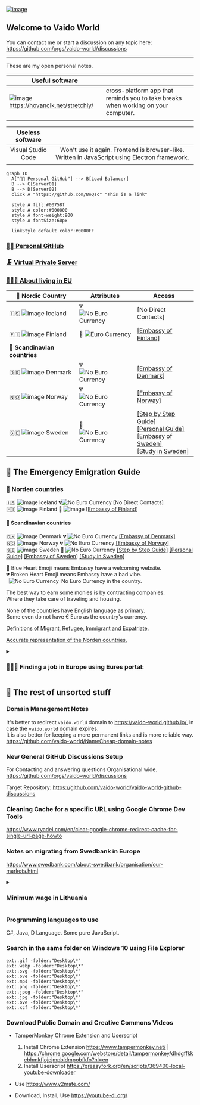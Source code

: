 [![image](https://user-images.githubusercontent.com/21064622/174438868-c34b9f4d-909d-4956-85cf-6c6270e61543.png)](#)


## Welcome to Vaido World


You can contact me or start a discussion on any topic here:  
https://github.com/orgs/vaido-world/discussions

---
These are my open personal notes.

| Useful software                 |                                                                                   |
|---------------------------------|-----------------------------------------------------------------------------------|
| ![image](https://user-images.githubusercontent.com/21064622/174436342-7e318322-3140-4574-b667-12dd19dc5d33.png) https://hovancik.net/stretchly/ | cross-platform app that reminds you to take breaks when working on your computer. |
|                                 |                                                                                   |

|  Useless software  |                                                                                               |
|:------------------:|:---------------------------------------------------------------------------------------------:|
| Visual Studio Code | Won't use it again. Frontend is browser-like. Written in JavaScript using Electron framework. |
|                    |                                                                                               |

```mermaid
graph TD
  A["🕵🏼 Personal GitHub"] --> B[Load Balancer]
  B --> C[Server01]
  B --> D[Server02]
  click A "https://github.com/BoQsc" "This is a link"
  
  style A fill:#00758f
  style A color:#000000
  style A font-weight:900
  style A fontSize:60px
  
  linkStyle default color:#0000FF
```

### [🕵🏼 Personal GitHub](https://github.com/BoQsc)

### [🗜 Virtual Private Server](https://github.com/vaido-world/Virtual-Private-Server)


### [🚵🏽‍♂️ About living in EU](https://europa.eu/youreurope/index_en.htm)

| 🚅 Nordic Country                    | Attributes            | Access                                                                                                                                                                                                                                                                                |
|-----------------------------------|-----------------------|---------------------------------------------------------------------------------------------------------------------------------------------------------------------------------------------------------------------------------------------------------------------------------------|
| 🇮🇸 ![image][Iceland Flag] Iceland | 💔 ![No Euro Currency] | [No Direct Contacts]                                                                                                                                                                                                                                                                  |
| 🇫🇮 ![image][Finland Flag] Finland | 💙 ![Euro Currency]    | [[Embassy of Finland]](https://finlandabroad.fi/web/ltu/frontpage)                                                                                                                                                                                                                    |
|    **🚄 Scandinavian countries**   |                       |                                                                                                                                                                                                                                                                                       |
| 🇩🇰 ![image][Denmark Flag] Denmark | 💔 ![No Euro Currency] | [[Embassy of Denmark]](https://litauen.um.dk/en)                                                                                                                                                                                                                                      |
| 🇳🇴 ![image][Norway Flag] Norway   | 💔 ![No Euro Currency] | [[Embassy of Norway]](https://www.norway.no/en/lithuania/)                                                                                                                                                                                                                            |
| 🇸🇪 ![image][Sweden Flag] Sweden   | 💙 ![No Euro Currency] | [[Step by Step Guide]](https://sweden.se/work-business/moving-to-sweden/moving-to-sweden-in-10-steps) <br> [[Personal Guide]](https://www.officialswedishservices.se) <br> [[Embassy of Sweden]](https://www.swedenabroad.se/en/) <br> [[Study in Sweden]](https://studyinsweden.se/) |

## 🚀 The Emergency Emigration Guide
### 🚅 Norden countries
🇮🇸 ![image][Iceland Flag] Iceland   💔![No Euro Currency] [No Direct Contacts]  
🇫🇮 ![image][Finland Flag] Finland 💙 ![image][Euro Currency] [[Embassy of Finland]](https://finlandabroad.fi/web/ltu/frontpage)  
#### 🚄 Scandinavian countries
🇩🇰 ![image][Denmark Flag] Denmark 💔 ![No Euro Currency]   [[Embassy of Denmark]](https://litauen.um.dk/en)  
🇳🇴 ![image][Norway Flag] Norway 💔 ![No Euro Currency] [[Embassy of Norway]](https://www.norway.no/en/lithuania/)  
🇸🇪 ![image][Sweden Flag] Sweden 💙 ![No Euro Currency] [[Step by Step Guide]](https://sweden.se/work-business/moving-to-sweden/moving-to-sweden-in-10-steps)  [[Personal Guide]](https://www.officialswedishservices.se)  [[Embassy of Sweden]](https://www.swedenabroad.se/en/)  [[Study in Sweden]](https://studyinsweden.se/)  

💙 Blue Heart Emoji means Embassy have a welcoming website.  
💔 Broken Heart Emoji means Embassy have a bad vibe.  
 ![No Euro Currency] No Euro Currency in the country.

[Iceland Flag]: https://user-images.githubusercontent.com/21064622/176395371-1af081d8-21d6-4d09-a556-23493e371dd5.png "16px x 12px Iceland flag."
[Finland Flag]: https://user-images.githubusercontent.com/21064622/176397232-6283c9fa-78ef-45bc-9599-1276fedce91e.png "16px x 12px Finland flag."
[Denmark Flag]: https://user-images.githubusercontent.com/21064622/176398631-5276762e-915c-41eb-9ff3-e519aef25cc0.png "16px x 12px Denmark flag."
[Norway Flag]: https://user-images.githubusercontent.com/21064622/176400014-a8adb054-0b50-4759-8623-6d43b85ce64a.png "16px x 12px Norway flag."
[Sweden Flag]: https://user-images.githubusercontent.com/21064622/176400440-afa82338-1bb9-4bf1-bd83-ac47e99824a6.png "16px x 12px Sweden flag."

[Euro Currency]: https://user-images.githubusercontent.com/21064622/176410008-abc65181-6277-4c26-96a9-c787a4b1d85e.png
[No Euro Currency]: https://user-images.githubusercontent.com/21064622/176412072-f1288fa0-e4bd-4925-bf14-06a83089ce39.png





The best way to earn some monies is by contracting companies.  
Where they take care of traveling and housing.  

None of the countries have English language as primary.   
Some even do not have € Euro as the country's currency.  

[Definitions of Migrant, Refugee, Immigrant and Expatriate.](https://www.antidote.info/en/blog/reports/migrant-refugee-immigrant-and-expatriate-what-difference)

[Accurate representation of the Norden countries.](https://www.youtube.com/watch?v=Q_SaRMP90OA)


<details>
  <summary><h3> 👨🏼‍🏫 Finding a job in Europe using Eures portal:</h3></summary>
  
  * Use search keywords `computer software developer`, ` scientist engineer`,  `IT Assistant`, `IT Systems Administrator`  
  * Tick the `Language of the job vacancy: English`  
  * Tick the `Work schedule: Full-time`  
  * Preferebly tick the `EURES flag: With EURES flag`  
  * Preferebly tick the `Sector: INFORMATION AND COMMUNICATION`  
  * Preferebly tick the `Sector: PROFESSIONAL, SCIENTIFIC AND TECHNICAL ACTIVITIES`  
  * Preferebly tick the `Sector: ADMINISTRATIVE AND SUPPORT SERVICE ACTIVITIES`  
  * Preferable tag: `ICT application developer`
    * Information and communications technology (ICT)
  * Preferable tag: `ICT system administrator`
    * Information and communications technology (ICT)
  * Preferebly `Contract type: Direct Hire`
  * Preferebly `Publication date: Last week`
  
Example search:
https://ec.europa.eu/eures/portal/jv-se/search?page=1&resultsPerPage=50&orderBy=BEST_MATCH&keywordsEverywhere=computer%20software%20developer%20&positionScheduleCodes=fulltime&availableLanguages=en&positionOfferingCodes=directhire&euresFlagCodes=WITH&publicationPeriod=LAST_WEEK

https://ec.europa.eu/eures/portal/jv-se/home?pageCode=find_a_job

</details>


## 💼 The rest of unsorted stuff

### Domain Management Notes
It's better to redirect `vaido.world` domain to <https://vaido-world.github.io/>, in case the `vaido.world` domain expires.  
It is also better for keeping a more permanent links and is more reliable way.  
https://github.com/vaido-world/NameCheap-domain-notes  

### New General GitHub Discussions Setup 
For Contacting and answering questions Organisational wide.
https://github.com/orgs/vaido-world/discussions

Target Repository: https://github.com/vaido-world/vaido-world-github-discussions


### Cleaning Cache for a specific URL using Google Chrome Dev Tools
https://www.ryadel.com/en/clear-google-chrome-redirect-cache-for-single-url-page-howto

### Notes on migrating from Swedbank in Europe
https://www.swedbank.com/about-swedbank/organisation/our-markets.html



<details>
  <summary><h3>Minimum wage in Lithuania</h3></summary>
  
![image](https://user-images.githubusercontent.com/21064622/171434364-270f0f68-11a9-4523-b5f3-1495067abf18.png)
![image](https://user-images.githubusercontent.com/21064622/171434420-4d140bea-3a8a-4b1b-bd00-0fb7dbbab9a0.png)
![image](https://user-images.githubusercontent.com/21064622/171434483-48cab7ba-2394-4ff0-b05d-5d2fcc779a34.png)
</details>

### Programming languages to use
C#, Java, D Language. Some pure JavaScript.

### Search in the same folder on Windows 10 using File Explorer
```
ext:.gif -folder:"Desktop\*"
ext:.webp -folder:"Desktop\*"
ext:.svg -folder:"Desktop\*"
ext:.ove -folder:"Desktop\*"
ext:.mp4 -folder:"Desktop\*"
ext:.png -folder:"Desktop\*"
ext:.jpeg -folder:"Desktop\*"
ext:.jpg -folder:"Desktop\*"
ext:.ove -folder:"Desktop\*"
ext:.xcf -folder:"Desktop\*"
```

### Download Public Domain and Creative Commons Videos

* TamperMonkey Chrome Extension and Userscript
  1. Install Chrome Extension https://www.tampermonkey.net/ | https://chrome.google.com/webstore/detail/tampermonkey/dhdgffkkebhmkfjojejmpbldmpobfkfo?hl=en
  2. Install Userscript https://greasyfork.org/en/scripts/369400-local-youtube-downloader
  
* Use https://www.y2mate.com/  
* Download, Install, Use https://youtube-dl.org/  
